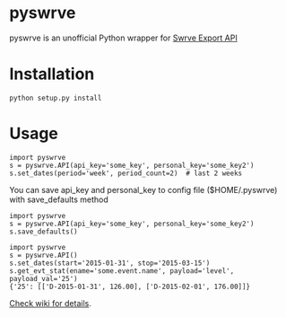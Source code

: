 # pyswrve

pyswrve is an unofficial Python wrapper for [Swrve Export API](http://docs.swrve.com/developer-documentation/api-guides/non-client-apis/swrve-export-api-guide/)

# Installation

`python setup.py install`

# Usage

```
import pyswrve
s = pyswrve.API(api_key='some_key', personal_key='some_key2')
s.set_dates(period='week', period_count=2)  # last 2 weeks
```

You can save api_key and personal_key to config file ($HOME/.pyswrve) with save_defaults method

```
import pyswrve
s = pyswrve.API(api_key='some_key', personal_key='some_key2')
s.save_defaults()
```

```
import pyswrve
s = pyswrve.API()
s.set_dates(start='2015-01-31', stop='2015-03-15')
s.get_evt_stat(ename='some.event.name', payload='level', payload_val='25')
{'25': [['D-2015-01-31', 126.00], ['D-2015-02-01', 176.00]]}
```

[Check wiki for details](https://github.com/xxblx/pyswrve/wiki).
